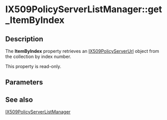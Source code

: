 # IX509PolicyServerListManager::get_ItemByIndex

## Description

The **ItemByIndex** property retrieves an [IX509PolicyServerUrl](https://learn.microsoft.com/windows/desktop/api/certenroll/nn-certenroll-ix509policyserverurl) object from the collection by index number.

This property is read-only.

## Parameters

## See also

[IX509PolicyServerListManager](https://learn.microsoft.com/windows/desktop/api/certenroll/nn-certenroll-ix509policyserverlistmanager)